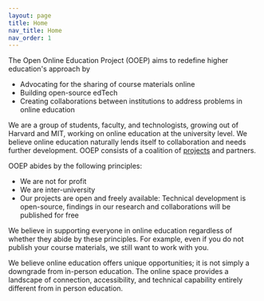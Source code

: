 ```yaml
---
layout: page
title: Home
nav_title: Home
nav_order: 1
---
```

The Open Online Education Project (OOEP) aims to redefine higher education's approach by 

* Advocating for the sharing of course materials online
* Building open-source edTech 
* Creating collaborations between institutions to address problems in online education

We are a group of students, faculty, and technologists, growing out of Harvard and MIT, working on online education at the university level. We believe online education naturally lends itself to collaboration and needs further development. OOEP consists of a coalition of [projects](https://ooep.org/projects) and partners.

OOEP abides by the following principles:

* We are not for profit
* We are inter-university
* Our projects are open and freely available: Technical development is open-source, findings in our research and collaborations will be published for free

We believe in supporting everyone in online education regardless of whether they abide by these principles. For example, even if you do not publish your course materials, we still want to work with you.

We believe online education offers unique opportunities; it is not simply a downgrade from in-person education. The online space provides a landscape of connection, accessibility, and technical capability entirely different from in person education. 


